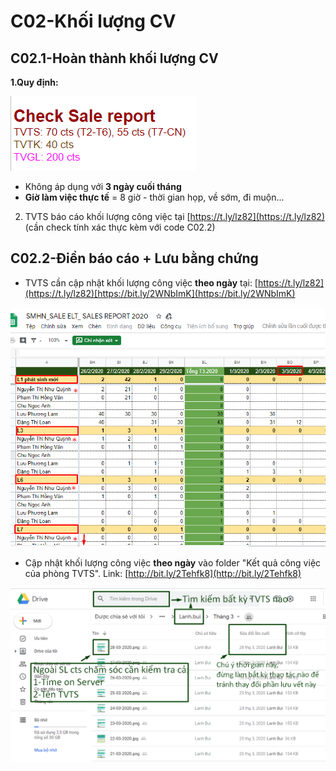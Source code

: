 # C02-Khối lượng CV

## C02.1-Hoàn thành khối lượng CV

**1.Quy định:**

![S&#x1ED1; l&#x1B0;&#x1EE3;ng cts t&#x1ED1;i thi&#x1EC3;u c&#x1EA7;n ch&#x103;m s&#xF3;c trong 8 gi&#x1EDD; l&#xE0;m vi&#x1EC7;c](../../.gitbook/assets/2.1%20%281%29.png)

* Không áp dụng với **3 ngày cuối tháng**
* **Giờ làm việc thực tế** = 8 giờ - thời gian họp, về sớm, đi muộn...

2. TVTS báo cáo khối lượng công việc tại [https://t.ly/lz82](https://t.ly/lz82) \(cần check tính xác thực kèm với code C02.2\)

## C02.2-Điền báo cáo + Lưu bằng chứng

* TVTS cần cập nhật khối lượng công việc **theo ngày** tại: [https://t.ly/lz82](https://t.ly/lz82)[https://bit.ly/2WNbImK](https://bit.ly/2WNbImK)

![](../../.gitbook/assets/0%20%281%29.png)

* Cập nhật khối lượng công việc **theo ngày** vào folder "Kết quả công việc của phòng TVTS". Link: [http://bit.ly/2Tehfk8](http://bit.ly/2Tehfk8)

![](../../.gitbook/assets/l1.png)

